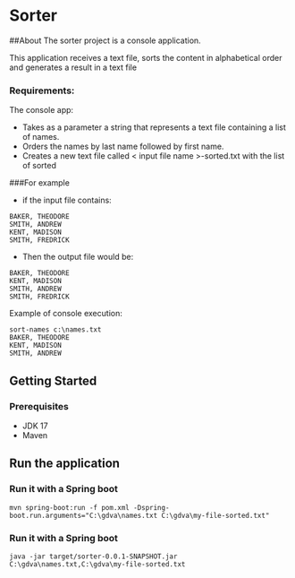 # Sorter

##About
The sorter project is a console application. 

This application receives a text file, sorts the content in alphabetical order and generates a result in a text file


### Requirements:
The console app:
* Takes as a parameter a string that represents a text file containing a list of names.
* Orders the names by last name followed by first name.
* Creates a new text file called < input file name >-sorted.txt with the list of sorted

###For example
* if the input file contains:
```
BAKER, THEODORE
SMITH, ANDREW
KENT, MADISON
SMITH, FREDRICK
```

* Then the output file would be:
```
BAKER, THEODORE
KENT, MADISON
SMITH, ANDREW
SMITH, FREDRICK
```
Example of console execution:
```
sort-names c:\names.txt
BAKER, THEODORE
KENT, MADISON
SMITH, ANDREW
```
## Getting Started

### Prerequisites

* JDK 17
* Maven

## Run the application

### Run it with a Spring boot

 ```
 mvn spring-boot:run -f pom.xml -Dspring-boot.run.arguments="C:\gdva\names.txt C:\gdva\my-file-sorted.txt"
 ```

### Run it with a Spring boot

 ```
 java -jar target/sorter-0.0.1-SNAPSHOT.jar C:\gdva\names.txt,C:\gdva\my-file-sorted.txt
 ```
